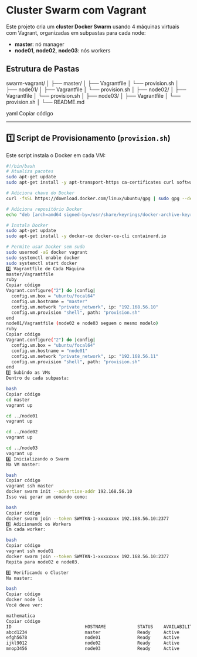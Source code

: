 # Cluster Swarm com Vagrant

Este projeto cria um **cluster Docker Swarm** usando 4 máquinas virtuais com Vagrant, organizadas em subpastas para cada node:

- **master**: nó manager
- **node01**, **node02**, **node03**: nós workers

## Estrutura de Pastas

swarm-vagrant/
│
├── master/
│ ├── Vagrantfile
│ └── provision.sh
│
├── node01/
│ ├── Vagrantfile
│ └── provision.sh
│
├── node02/
│ ├── Vagrantfile
│ └── provision.sh
│
├── node03/
│ ├── Vagrantfile
│ └── provision.sh
│
└── README.md

yaml
Copiar código

---

## 1️⃣ Script de Provisionamento (`provision.sh`)

Este script instala o Docker em cada VM:

```bash
#!/bin/bash
# Atualiza pacotes
sudo apt-get update
sudo apt-get install -y apt-transport-https ca-certificates curl software-properties-common

# Adiciona chave do Docker
curl -fsSL https://download.docker.com/linux/ubuntu/gpg | sudo gpg --dearmor -o /usr/share/keyrings/docker-archive-keyring.gpg

# Adiciona repositório Docker
echo "deb [arch=amd64 signed-by=/usr/share/keyrings/docker-archive-keyring.gpg] https://download.docker.com/linux/ubuntu focal stable" | sudo tee /etc/apt/sources.list.d/docker.list > /dev/null

# Instala Docker
sudo apt-get update
sudo apt-get install -y docker-ce docker-ce-cli containerd.io

# Permite usar Docker sem sudo
sudo usermod -aG docker vagrant
sudo systemctl enable docker
sudo systemctl start docker
2️⃣ Vagrantfile de Cada Máquina
master/Vagrantfile
ruby
Copiar código
Vagrant.configure("2") do |config|
  config.vm.box = "ubuntu/focal64"
  config.vm.hostname = "master"
  config.vm.network "private_network", ip: "192.168.56.10"
  config.vm.provision "shell", path: "provision.sh"
end
node01/Vagrantfile (node02 e node03 seguem o mesmo modelo)
ruby
Copiar código
Vagrant.configure("2") do |config|
  config.vm.box = "ubuntu/focal64"
  config.vm.hostname = "node01"
  config.vm.network "private_network", ip: "192.168.56.11"
  config.vm.provision "shell", path: "provision.sh"
end
3️⃣ Subindo as VMs
Dentro de cada subpasta:

bash
Copiar código
cd master
vagrant up

cd ../node01
vagrant up

cd ../node02
vagrant up

cd ../node03
vagrant up
4️⃣ Inicializando o Swarm
Na VM master:

bash
Copiar código
vagrant ssh master
docker swarm init --advertise-addr 192.168.56.10
Isso vai gerar um comando como:

bash
Copiar código
docker swarm join --token SWMTKN-1-xxxxxxxx 192.168.56.10:2377
5️⃣ Adicionando os Workers
Em cada worker:

bash
Copiar código
vagrant ssh node01
docker swarm join --token SWMTKN-1-xxxxxxxx 192.168.56.10:2377
Repita para node02 e node03.

6️⃣ Verificando o Cluster
Na master:

bash
Copiar código
docker node ls
Você deve ver:

mathematica
Copiar código
ID                            HOSTNAME            STATUS    AVAILABILITY   MANAGER STATUS
abcd1234                      master              Ready     Active        Leader
efgh5678                      node01              Ready     Active
ijkl9012                      node02              Ready     Active
mnop3456                      node03              Ready     Active
